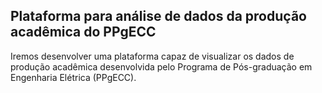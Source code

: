 ## Plataforma para análise de dados da produção acadêmica do PPgECC

Iremos desenvolver uma plataforma capaz de visualizar os dados de produção acadêmica desenvolvida pelo Programa de Pós-graduação em Engenharia Elétrica (PPgECC).